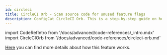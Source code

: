 ```yaml
---
id: circleci
title: CircleCI Orb - Scan source code for unused feature flags
description: ConfigCat CircleCI Orb. This is a step-by-step guide on how to use the ConfigCat CircleCI Orb to eliminate tech debt in your project.
---
```


import CodeRefIntro from '/docs/advanced/code-references/_intro.mdx'
import CircleCIOrb from '/docs/advanced/code-references/circleci-orb.md'

<CodeRefIntro linkText="CircleCI Orb" linkUrl="https://circleci.com/developer/orbs/orb/configcat/scan-repository" linkTarget="_blank" />

[Here](/advanced/code-references/overview) you can find more details about how this feature works.

<CircleCIOrb />